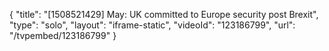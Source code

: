 {
    "title": "[1508521429] May: UK committed to Europe security post Brexit",
    "type": "solo",
    "layout": "iframe-static",
    "videoId": "123186799",
    "url": "\/tvpembed\/123186799"
}